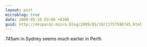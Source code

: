 ```yaml
---
layout: post
microblog: true
date: 2009-05-10 03:00 +0300
guid: http://desparoz.micro.blog/2009/05/10/t1757590745.html
---
```

745am in Sydney seems much earlier in Perth
